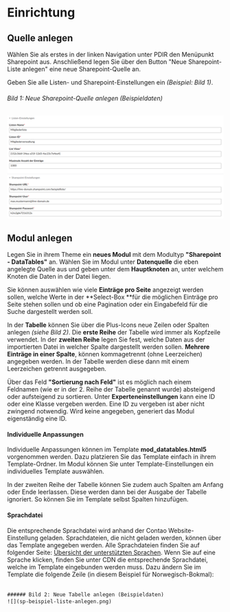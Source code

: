 # Einrichtung

## Quelle anlegen
Wählen Sie als erstes in der linken Navigation unter PDIR den Menüpunkt Sharepoint aus. Anschließend legen Sie über den Button "Neue Sharepoint-Liste anlegen" eine neue Sharepoint-Quelle an.

Geben Sie alle Listen- und Sharepoint-Einstellungen ein *(Beispiel: Bild 1)*.


###### Bild 1: Neue Sharepoint-Quelle anlegen (Beispieldaten)
![](sp-beispiel-quelle.png)

## Modul anlegen

Legen Sie in ihrem Theme ein **neues Modul** mit dem Modultyp **"Sharepoint - DataTables"** an. Wählen Sie im Modul unter **Datenquelle** die eben angelegte Quelle aus und geben unter dem **Hauptknoten** an, unter welchem Knoten die Daten in der Datei liegen.

Sie können auswählen wie viele **Einträge pro Seite** angezeigt werden sollen, welche Werte in der **Select-Box **für die möglichen Einträge pro Seite stehen sollen und ob eine Pagination oder ein Eingabefeld für die Suche dargestellt werden soll.

In der **Tabelle** können Sie über die Plus-Icons neue Zeilen oder Spalten anlegen *(siehe Bild 2)*. Die **erste Reihe** der Tabelle wird immer als Kopfzeile verwendet. In der **zweiten Reihe** legen Sie fest, welche Daten aus der importierten Datei in welcher Spalte dargestellt werden sollen. **Mehrere Einträge in einer Spalte**, können kommagetrennt (ohne Leerzeichen) angegeben werden. In der Tabelle werden diese dann mit einem Leerzeichen getrennt ausgegeben.

Über das Feld **"Sortierung nach Feld"** ist es möglich nach einem Feldnamen (wie er in der 2. Reihe der Tabelle genannt wurde) absteigend oder aufsteigend zu sortieren. Unter **Experteneinstellungen** kann eine ID oder eine Klasse vergeben werden. Eine ID zu vergeben ist aber nicht zwingend notwendig. Wird keine angegeben, generiert das Modul eigenständig eine ID.

#### Individuelle Anpassungen

Individuelle Anpassungen können im Template **mod_datatables.html5** vorgenommen werden. Dazu platzieren Sie das Template einfach in ihrem Template-Ordner. Im Modul können Sie unter Template-Einstellungen ein individuelles Template auswählen.

In der zweiten Reihe der Tabelle können Sie zudem auch Spalten am Anfang oder Ende leerlassen. Diese werden dann bei der Ausgabe der Tabelle ignoriert. So können Sie im Template selbst Spalten hinzufügen.

#### Sprachdatei

Die entsprechende Sprachdatei wird anhand der Contao Website-Einstellung geladen. Sprachdateien, die nicht geladen werden, können über das Template angegeben werden. Alle Sprachdateien finden Sie auf folgender Seite: [Übersicht der unterstützten Sprachen](https://datatables.net/plug-ins/i18n/). Wenn Sie auf eine Sprache klicken, finden Sie unter CDN die entsprechende Sprachdatei, welche im Template eingebunden werden muss. Dazu ändern Sie im Template die folgende Zeile (in diesem Beispiel für Norwegisch-Bokmal):


```

###### Bild 2: Neue Tabelle anlegen (Beispieldaten)
![](sp-beispiel-liste-anlegen.png)